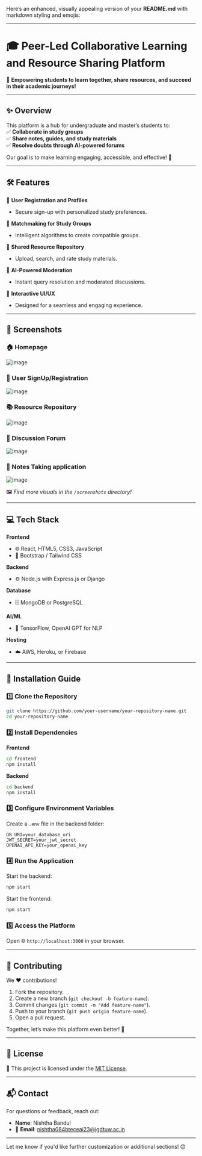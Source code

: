 Here’s an enhanced, visually appealing version of your **README.md** with markdown styling and emojis:  

---

# 🎓 **Peer-Led Collaborative Learning and Resource Sharing Platform**  

🚀 **Empowering students to learn together, share resources, and succeed in their academic journeys!**  

---

## ✨ **Overview**  
This platform is a hub for undergraduate and master’s students to:  
✅ **Collaborate in study groups**  
✅ **Share notes, guides, and study materials**  
✅ **Resolve doubts through AI-powered forums**  

Our goal is to make learning engaging, accessible, and effective! 🌟  

---

## 🛠️ **Features**  
💼 **User Registration and Profiles**  
- Secure sign-up with personalized study preferences.  

🤝 **Matchmaking for Study Groups**  
- Intelligent algorithms to create compatible groups.  

📂 **Shared Resource Repository**  
- Upload, search, and rate study materials.  

🤖 **AI-Powered Moderation**  
- Instant query resolution and moderated discussions.  

🎨 **Interactive UI/UX**  
- Designed for a seamless and engaging experience.  

---

## 📸 **Screenshots**  

### **🏠 Homepage**  
![image](https://github.com/user-attachments/assets/fe16f10e-0db5-4f24-8ff4-57e692f97a6f)


### **👤 User SignUp/Registration**   
![image](https://github.com/user-attachments/assets/98d5c0b9-1a29-4b1b-ade6-5a0a37bc01e6)


### **📚 Resource Repository**  
![image](https://github.com/user-attachments/assets/d847d8e8-23c2-4623-a4c6-5e96ec298991)


### **💬 Discussion Forum**   
![image](https://github.com/user-attachments/assets/e62340f8-5db2-4657-aba3-dfea54e19430)


### **🤖 Notes Taking application** 
![image](https://github.com/user-attachments/assets/a47d0b48-002c-4664-864a-32682b15f2ef)



🖼️ *Find more visuals in the `/screenshots` directory!*  

---

## 💻 **Tech Stack**  

**Frontend**  
- 🌐 React, HTML5, CSS3, JavaScript  
- 🎨 Bootstrap / Tailwind CSS  

**Backend**  
- ⚙️ Node.js with Express.js or Django  

**Database**  
- 🗄️ MongoDB or PostgreSQL  

**AI/ML**  
- 🤖 TensorFlow, OpenAI GPT for NLP  

**Hosting**  
- ☁️ AWS, Heroku, or Firebase  

---

## 🔧 **Installation Guide**  

### **1️⃣ Clone the Repository**  
```bash  
git clone https://github.com/your-username/your-repository-name.git  
cd your-repository-name  
```  

### **2️⃣ Install Dependencies**  
**Frontend**  
```bash  
cd frontend  
npm install  
```  
**Backend**  
```bash  
cd backend  
npm install  
```  

### **3️⃣ Configure Environment Variables**  
Create a `.env` file in the backend folder:  
```plaintext  
DB_URI=your_database_uri  
JWT_SECRET=your_jwt_secret  
OPENAI_API_KEY=your_openai_key  
```  

### **4️⃣ Run the Application**  
Start the backend:  
```bash  
npm start  
```  
Start the frontend:  
```bash  
npm start  
```  

### **5️⃣ Access the Platform**  
Open 🌐 `http://localhost:3000` in your browser.  

---

## 🤝 **Contributing**  
We ❤️ contributions!  

1. Fork the repository.  
2. Create a new branch (`git checkout -b feature-name`).  
3. Commit changes (`git commit -m "Add feature-name"`).  
4. Push to your branch (`git push origin feature-name`).  
5. Open a pull request.  

Together, let’s make this platform even better! 🚀  

---

## 📜 **License**  
📖 This project is licensed under the [MIT License](LICENSE).  

---

## 📬 **Contact**  

For questions or feedback, reach out:  
- **Name**: Nishtha Bandul 
- 📧 **Email**: nishtha084bteceai23@igdtuw.ac.in 


---

Let me know if you'd like further customization or additional sections! 😊
